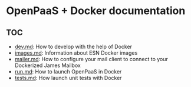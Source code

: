 # OpenPaaS + Docker documentation

## TOC

- [dev.md](/dev.md): How to develop with the help of Docker
- [images.md](/images.md): Information about ESN Docker images
- [mailer.md](./mailer.md): How to configure your mail client to connect to your Dockerized James Mailbox
- [run.md](./run.md): How to launch OpenPaaS in Docker
- [tests.md](./tests.md): How launch unit tests with Docker